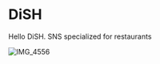 # DiSH
Hello DiSH.
SNS specialized for restaurants

![IMG_4556](https://user-images.githubusercontent.com/63333564/145672244-c7eaf470-3ea0-44d2-9b5a-898725caac57.jpg)
